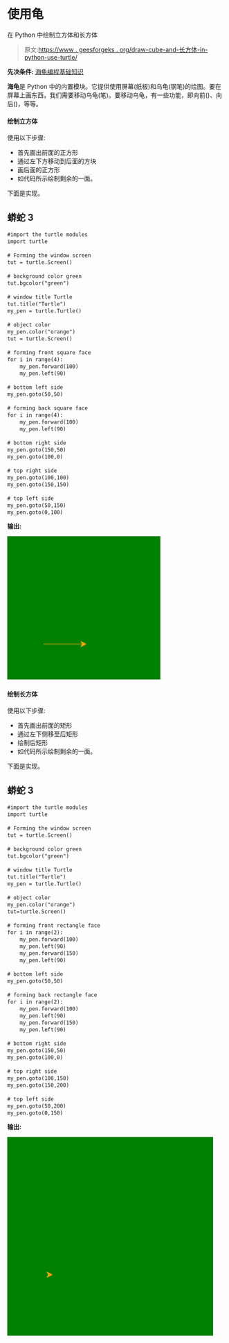 # 使用龟

在 Python 中绘制立方体和长方体

> 原文:[https://www . geesforgeks . org/draw-cube-and-长方体-in-python-use-turtle/](https://www.geeksforgeeks.org/draw-cube-and-cuboid-in-python-using-turtle/)

**先决条件:** [海龟编程基础知识](https://www.geeksforgeeks.org/turtle-programming-python/)

**海龟**是 Python 中的内置模块。它提供使用屏幕(纸板)和乌龟(钢笔)的绘图。要在屏幕上画东西，我们需要移动乌龟(笔)。要移动乌龟，有一些功能，即向前()、向后()，等等。

#### 绘制立方体

使用以下步骤:

*   首先画出前面的正方形
*   通过左下方移动到后面的方块
*   画后面的正方形
*   如代码所示绘制剩余的一面。

下面是实现。

## 蟒蛇 3

```
#import the turtle modules 
import turtle 

# Forming the window screen
tut = turtle.Screen()

# background color green
tut.bgcolor("green")

# window title Turtle
tut.title("Turtle")
my_pen = turtle.Turtle()

# object color
my_pen.color("orange")
tut = turtle.Screen()           

# forming front square face
for i in range(4):
    my_pen.forward(100)
    my_pen.left(90)

# bottom left side
my_pen.goto(50,50)

# forming back square face
for i in range(4):
    my_pen.forward(100)
    my_pen.left(90)

# bottom right side
my_pen.goto(150,50)
my_pen.goto(100,0)

# top right side
my_pen.goto(100,100)
my_pen.goto(150,150)

# top left side
my_pen.goto(50,150)
my_pen.goto(0,100)
```

**输出:**

![](img/fb96debd0b8a7cdead97678278a8eaff.png)

#### 绘制长方体

使用以下步骤:

*   首先画出前面的矩形
*   通过左下侧移至后矩形
*   绘制后矩形
*   如代码所示绘制剩余的一面。

下面是实现。

## 蟒蛇 3

```
#import the turtle modules 
import turtle 

# Forming the window screen
tut = turtle.Screen()

# background color green
tut.bgcolor("green")

# window title Turtle
tut.title("Turtle")
my_pen = turtle.Turtle()

# object color
my_pen.color("orange")
tut=turtle.Screen()           

# forming front rectangle face
for i in range(2):
    my_pen.forward(100)
    my_pen.left(90)
    my_pen.forward(150)
    my_pen.left(90)

# bottom left side
my_pen.goto(50,50)

# forming back rectangle face
for i in range(2):
    my_pen.forward(100)
    my_pen.left(90)
    my_pen.forward(150)
    my_pen.left(90)

# bottom right side
my_pen.goto(150,50)
my_pen.goto(100,0)

# top right side
my_pen.goto(100,150)
my_pen.goto(150,200)

# top left side
my_pen.goto(50,200)
my_pen.goto(0,150)
```

**输出:**

![](img/0a66b89ff9c09ff5db40791aa8d54a20.png)